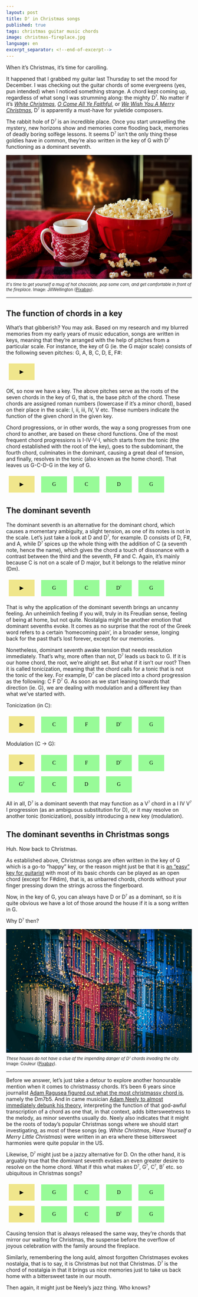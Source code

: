 ```yaml
---
layout: post
title: D⁷ in Christmas songs
published: true
tags: christmas guitar music chords
image: christmas-fireplace.jpg
language: en
excerpt_separator: <!--end-of-excerpt-->
---
```

<script src="/chord-player.js"></script>
<style>
sup {
  vertical-align: top;
  font-size: 0.6em
  }
.play, .chord {
  font-family: "Times New Roman";
  font-size: 100%;
  padding: 1em;
  margin: 0.5em;
  border:none;
  min-width: 5em;
  min-height: 3em
}
.play:hover, .chord:hover {
  cursor: pointer;
  opacity: 0.9;
}
.chord {
background-color: palegreen;
}
.play {
background-color:khaki;
}
.play:disabled, .chord:disabled {
  border: none;
  background-color: "";
  color: black;
}
</style>
When it’s Christmas, it’s time for carolling.

It happened that I grabbed my guitar last Thursday to set the mood for December. I was checking out the guitar chords of some evergreens (yes, pun intended) when I noticed something strange. A chord kept coming up, regardless of what song I was strumming along: the mighty D<sup>7</sup>. No matter if it’s <a href="https://tabs.ultimate-guitar.com/tab/bing-crosby/white-christmas-chords-902543" target="_blank">*White Christmas*</a>, <a href="https://tabs.ultimate-guitar.com/tab/casting-crowns/o-come-all-ye-faithful-chords-899101" target="_blank">*O Come All Ye Faithful*</a>, or <a href="https://tabs.ultimate-guitar.com/tab/the-irish-rovers/we-wish-you-a-merry-christmas-chords-1009149" target="_blank">*We Wish You A Merry Christmas*</a>, D<sup>7</sup> is apparently a must-have for yuletide composers.
<!--end-of-excerpt-->

<span class="highlighted-text">The rabbit hole of D<sup>7</sup> is an incredible place.</span> Once you start unravelling the mystery, new horizons show and memories come flooding back, memories of deadly boring solfège lessons. It seems D<sup>7</sup> isn’t the only thing these goldies have in common, they’re also written in the key of G with D<sup>7</sup> functioning as a dominant seventh.

<div><img src="/assets/christmas-fireplace.jpg"></div>

<div style="margin-block-start: 0.5em;margin-block-end: 0.5em;font-size: 80%;"><i>It's time to get yourself a mug of hot chocolate, pop some corn, and get comfortable in front of the fireplace.</i> Image: JillWellington (<a href="https://pixabay.com/photos/warm-and-cozy-popcorn-coffee-1975215" target="_blank">Pixabay</a>).</div>

<hr>

## The function of chords in a key

What’s that gibberish? You may ask. Based on my research and my blurred memories from my early years of music education, songs are written in keys, meaning that they’re arranged with the help of pitches from a particular scale. For instance, the key of G (ie. the G major scale) consists of the following seven pitches: G, A, B, C, D, E, F#:

<button class="play" onclick="playNotes(this,['G4', 'A4', 'B4', 'C5', 'D5', 'E5', 'F#5', 'G5'])">
▶
</button>

OK, so now we have a key. The above pitches serve as the roots of the seven chords in the key of G, that is, the base pitch of the chord. These chords are assigned roman numbers (lowercase if it’s a minor chord), based on their place in the scale: I, ii, iii, IV, V etc. These numbers indicate the function of the given chord in the given key.

Chord progressions, or in other words, the way a song progresses from one chord to another, are based on these chord functions. One of the most frequent chord progressions is I-IV-V-I, which starts from the tonic (the chord established with the root of the key), goes to the subdominant, the fourth chord, culminates in the dominant, causing a great deal of tension, and finally, resolves in the tonic (also known as the home chord). That leaves us G-C-D-G in the key of G.

<div>
<button class="play" onclick="playProgression(this)">▶</button>
<button class="chord" onclick="playChord(this)">G</button>
<button class="chord" onclick="playChord(this)">C</button>
<button class="chord" onclick="playChord(this)">D</button>
<button class="chord" onclick="playChord(this)">G</button>
</div>

## The dominant seventh

The dominant seventh is an alternative for the dominant chord, which causes a momentary ambiguity, a slight tension, as one of its notes is not in the scale. Let’s just take a look at D and D<sup>7</sup>, for example. D consists of D, F#, and A, while D<sup>7</sup> spices up the whole thing with the addition of C (a seventh note, hence the name), which gives the chord a touch of dissonance with a contrast between the third and the seventh, F# and C. Again, it’s mainly because C is not on a scale of D major, but it belongs to the relative minor (Dm).

<div>
<button class="play" onclick="playProgression(this)">▶</button>
<button class="chord" onclick="playChord(this)">G</button>
<button class="chord" onclick="playChord(this)">C</button>
<button class="chord" onclick="playChord(this)">D<sup>7</sup></button>
<button class="chord" onclick="playChord(this)">G</button>
</div>

<span class="highlighted-text">That is why the application of the dominant seventh brings an uncanny feeling.</span> An unheimlich feeling if you will, truly in its Freudian sense, feeling of being at home, but not quite. Nostalgia might be another emotion that dominant sevenths evoke. It comes as no surprise that the root of the Greek word refers to a certain ‘homecoming pain’, in a broader sense, longing back for the past that’s lost forever, except for our memories.

Nonetheless, dominant seventh awake tension that needs resolution immediately. That’s why, more often than not, D<sup>7</sup> leads us back to G. If it is our home chord, the root, we’re alright set. But what if it isn’t our root? Then it is called tonicization, meaning that the chord calls for a tonic that is not the tonic of the key. For example, D<sup>7</sup> can be placed into a chord progression as the following: C F D<sup>7</sup> G. As soon as we start leaning towards that direction (ie. G), we are dealing with modulation and a different key than what we’ve started with.

Tonicization (in C):
<div>
<button class="play" onclick="playProgression(this)">▶</button>
<button class="chord" onclick="playChord(this)">C</button>
<button class="chord" onclick="playChord(this)">F</button>
<button class="chord" onclick="playChord(this)">D<sup>7</sup></button>
<button class="chord" onclick="playChord(this)">G</button>
</div>

Modulation (C → G):
<div>
<button class="play" onclick="playProgression(this)">▶</button>
<button class="chord" onclick="playChord(this)">C</button>
<button class="chord" onclick="playChord(this)">F</button>
<button class="chord" onclick="playChord(this)">D<sup>7</sup></button>
<button class="chord" onclick="playChord(this)">G</button>
<button class="chord" onclick="playChord(this)">G<sup>7</sup></button>
<button class="chord" onclick="playChord(this)">C</button>
<button class="chord" onclick="playChord(this)">D</button>
<button class="chord" onclick="playChord(this)">G</button>
</div>

All in all, D<sup>7</sup> is a dominant seventh that may function as a V<sup>7</sup> chord in a I IV V<sup>7</sup> I progression (as an ambiguous substitution for D), or it may resolve on another tonic (tonicization), possibly introducing a new key (modulation).

## The dominant sevenths in Christmas songs

Huh. Now back to Christmas.

As established above, Christmas songs are often written in the key of G which is a go-to “happy” key, or the reason might just be that it is <a href="https://www.guitartricks.com/forum/t/5524?t=5524#:~:text=Most%20Christmas%20songs%20are%20played%20in%20the%20key%20of%20G%20on%20the%20guitar%2C" target="_blank">an “easy” key for guitarist</a> with most of its basic chords can be played as an open chord (except for F#dim), that is, as unbarred chords, chords without your finger pressing down the strings across the fingerboard.

Now, in the key of G, you can always have D or D<sup>7</sup> as a dominant, so it is quite obvious we have a lot of those around the house if it is a song written in G.

Why D<sup>7</sup> then?

<div><img src="/assets/christmas-street-snowing.jpg"></div>

<div style="margin-block-start: 0.5em;margin-block-end: 0.5em;font-size: 80%;"><i>These houses do not have a clue of the impending danger of D<sup>7</sup> chords invading the city.</i> Image: Couleur (<a href="https://pixabay.com/photos/christmas-lights-street-town-3834926" target="_blank">Pixabay</a>).</div>

<hr>

Before we answer, let’s just take a detour to explore another honourable mention when it comes to christmassy chords.
It’s been 6 years since journalist <a href="https://www.youtube.com/watch?v=xm4LO22-cyY" target="_blank">Adam Ragusea figured out what the most christmassy chord is</a>, namely the Dm7b5. And in came musician <a href="https://www.youtube.com/watch?v=V5WfgMVtueo" target="_blank">Adam Neely to almost immediately debunk his theory</a>, interpreting the function of that god-awful transcription of a chord as one that, in that context, adds bittersweetness to the melody, as minor sevenths usually do.
Neely also indicates that it might be the roots of today’s popular Christmas songs where we should start investigating, as most of these songs (eg. *White Christmas*, *Have Yourself a Merry Little Christmas*) were written in an era where these bittersweet harmonies were quite popular in the US.

Likewise, D<sup>7</sup> might just be a jazzy alternative for D. On the other hand, it is arguably true that the dominant seventh evokes an even greater desire to resolve on the home chord. What if this what makes D<sup>7</sup>, G<sup>7</sup>, C<sup>7</sup>, B<sup>7</sup> etc. so ubiquitous in Christmas songs?

<div>
<button class="play" onclick="playProgression(this)">▶</button>
<button class="chord" onclick="playChord(this)">G</button>
<button class="chord" onclick="playChord(this)">C</button>
<button class="chord" onclick="playChord(this)">D</button>
<button class="chord" onclick="playChord(this)">G</button>
</div>

<div>
<button class="play" onclick="playProgression(this)">▶</button>
<button class="chord" onclick="playChord(this)">G</button>
<button class="chord" onclick="playChord(this)">C</button>
<button class="chord" onclick="playChord(this)">D<sup>7</sup></button>
<button class="chord" onclick="playChord(this)">G</button>
</div>

Causing tension that is always released the same way, <span class="highlighted-text">they’re chords that mirror our waiting for Christmas, the suspense before the overflow of joyous celebration with the family around the fireplace.</span>

Similarly, remembering the long auld, almost forgotten Christmases evokes nostalgia, that is to say, it is Christmas but not that Christmas. D<sup>7</sup> is the chord of nostalgia in that it brings us nice memories just to take us back home with a bittersweet taste in our mouth.

Then again, it might just be Neely’s jazz thing. Who knows?